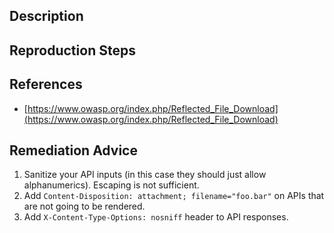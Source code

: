 ## Description


## Reproduction Steps


## References

- [https://www.owasp.org/index.php/Reflected_File_Download](https://www.owasp.org/index.php/Reflected_File_Download)


## Remediation Advice

1. Sanitize your API inputs (in this case they should just allow alphanumerics). Escaping is not sufficient.
2. Add `Content-Disposition: attachment; filename="foo.bar"` on APIs that are not going to be rendered.
3. Add `X-Content-Type-Options: nosniff` header to API responses.

